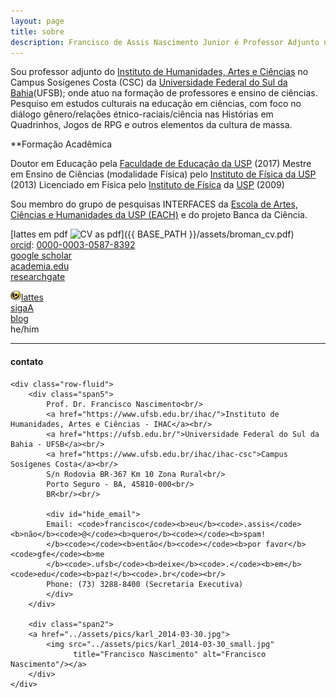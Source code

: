 ```yaml
---
layout: page
title: sobre
description: Francisco de Assis Nascimento Junior é Professor Adjunto no Campus Sosígenes Costa da Universidade Federal do Sul da Bahia, em Porto Seguro (BA); onde atua na formação de professores e pesquisa as relações entre identidade de gênero/relações étnico-raciais no Ensino de Ciências através das Histórias em Quadrinhos de Super-Heróis
---
```


Sou professor adjunto do [Instituto de Humanidades, Artes e Ciências](https://www.ufsb.edu.br/ihac/) no Campus Sosígenes Costa (CSC) da [Universidade Federal do Sul da Bahia](https://ufsb.edu.br/)(UFSB); onde atuo na formação de professores e ensino de ciências. Pesquiso em estudos culturais na educação em ciências, com foco no diálogo gênero/relações étnico-raciais/ciência nas Histórias em Quadrinhos, Jogos de RPG e outros elementos da cultura de massa. 

**Formação Acadêmica

Doutor em Educação pela [Faculdade de Educação da USP](http://www4.fe.usp.br/) (2017)
Mestre em Ensino de Ciências (modalidade Física) pelo [Instituto de Física da USP](http://portal.if.usp.br/cpgi/) (2013)
Licenciado em Física pelo [Instituto de Física](http://portal.if.usp.br/ifusp/) da [USP](https://www5.usp.br/)	(2009)

Sou membro do grupo de pesquisas INTERFACES da [Escola de Artes, Ciências e Humanidades da USP (EACH)](http://www5.each.usp.br/) e do projeto Banca da Ciência.


[lattes em pdf ![CV as pdf](icons16/pdf-icon.png)]({{ BASE_PATH }}/assets/broman_cv.pdf)<br/>
[orcid](https://orcid.org): [0000-0003-0587-8392](https://orcid.org/0000-0003-0587-8392)<br/>
[google scholar](https://scholar.google.com.br/citations?user=H8peemwAAAAJ&hl=en)<br/>
[academia.edu](https://ufsb.academia.edu/FranciscoNascimento)<br/>
[researchgate](https://www.researchgate.net/profile/Francisco_Nascimento24)<br/>
<!-- [impactstory](https://impactstory.org/u/0000-0002-4914-6671)<br/> -->
[![lattes](icons16/lattes-icon.png)](http://lattes.cnpq.br/1942359141745184)[lattes](http://lattes.cnpq.br/1942359141745184)<br/>
[sigaA](https://sig.ufsb.edu.br/sigaa/public/docente/portal.jsf?siape=1085938) <br/>
[blog](https://itxesco.github.io/blog) <br/>
he/him

---

<div class="container">
<h4><a name="contact"></a>contato</h4>

    <div class="row-fluid">
        <div class="span5">
            Prof. Dr. Francisco Nascimento<br/>
            <a href="https://www.ufsb.edu.br/ihac/">Instituto de Humanidades, Artes e Ciências - IHAC</a><br/>
            <a href="https://ufsb.edu.br/">Universidade Federal do Sul da Bahia - UFSB</a><br/>
            <a href="https://www.ufsb.edu.br/ihac/ihac-csc">Campus Sosígenes Costa</a><br/>
            S/n Rodovia BR-367 Km 10 Zona Rural<br/>
            Porto Seguro - BA, 45810-000<br/>
            BR<br/><br/>

            <div id="hide_email">
            Email: <code>francisco</code><b>eu</b><code>.assis</code><b>não</b><code>@</code><b>quero</b><code></code><b>spam!
            </b><code></code><b>então</b><code></code><b>por favor</b><code>gfe</code><b>me
            </b><code>.ufsb</code><b>deixe</b><code>.</code><b>em</b><code>edu</code><b>paz!</b><code>.br</code><br/>
            Phone: (73) 3288-8400 (Secretaria Executiva)
            </div>
        </div>

        <div class="span2">
        <a href="../assets/pics/karl_2014-03-30.jpg">
            <img src="../assets/pics/karl_2014-03-30_small.jpg"
                  title="Francisco Nascimento" alt="Francisco Nascimento"/></a>
        </div>
    </div>
</div>
